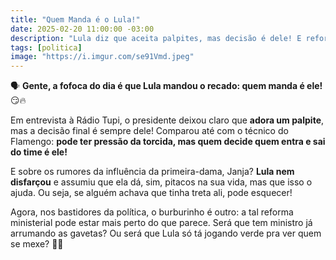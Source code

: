 ```yaml
---
title: "Quem Manda é o Lula!"
date: 2025-02-20 11:00:00 -03:00
description: "Lula diz que aceita palpites, mas decisão é dele! E reforma ministerial à vista?"
tags: [politica]
image: "https://i.imgur.com/se91Vmd.jpeg"
---
```


🗣️ **Gente, a fofoca do dia é que Lula mandou o recado: quem manda é ele!** 😏🔥  

Em entrevista à Rádio Tupi, o presidente deixou claro que **adora um palpite**, mas a decisão final é sempre dele! Comparou até com o técnico do Flamengo: **pode ter pressão da torcida, mas quem decide quem entra e sai do time é ele!**  

E sobre os rumores da influência da primeira-dama, Janja? **Lula nem disfarçou** e assumiu que ela dá, sim, pitacos na sua vida, mas que isso o ajuda. Ou seja, se alguém achava que tinha treta ali, pode esquecer!  

Agora, nos bastidores da política, o burburinho é outro: a tal reforma ministerial pode estar mais perto do que parece. Será que tem ministro já arrumando as gavetas? Ou será que Lula só tá jogando verde pra ver quem se mexe? 🍿👀

